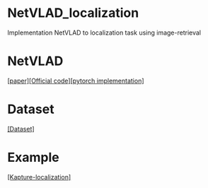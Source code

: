 # NetVLAD_localization
Implementation NetVLAD to localization task using image-retrieval
# NetVLAD
[[paper]](https://arxiv.org/abs/1511.07247)[[Official code]](https://github.com/Relja/netvlad)[[pytorch implementation]](https://github.com/lyakaap/NetVLAD-pytorch)
# Dataset
[[Dataset]](https://europe.naverlabs.com/blog/first-of-a-kind-large-scale-localization-datasets-in-crowded-indoor-spaces/)
# Example
[[Kapture-localization]](https://github.com/naver/kapture-localization)

